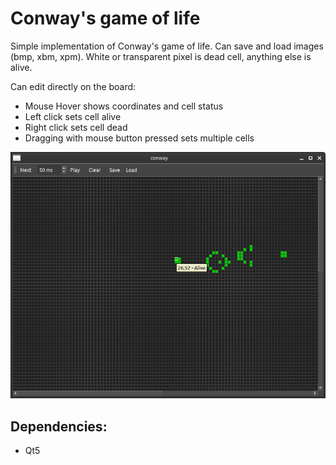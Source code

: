 # Conway's game of life

Simple implementation of Conway's game of life.
Can save and load images (bmp, xbm, xpm). White or transparent pixel is dead cell, anything else is alive.

Can edit directly on the board:
- Mouse Hover shows coordinates and cell status
- Left click sets cell alive
- Right click sets cell dead
- Dragging with mouse button pressed sets multiple cells

![screenshot](screenshot/screenshot.png)

## Dependencies:
- Qt5
